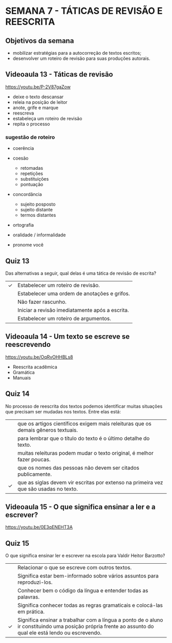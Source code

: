 # SEMANA 7 - TÁTICAS DE REVISÃO E REESCRITA


## Objetivos da semana
- mobilizar estratégias para a autocorreção de textos escritos;
- desenvolver um roteiro de revisão para suas produções autorais.


## Videoaula 13 - Táticas de revisão
https://youtu.be/P-2V87gaZow

- deixe o texto descansar
- releia na posição de leitor
- anote, grife e marque
- reescreva
- estabeleça um roteiro de revisão
- repita o processo

### sugestão de roteiro
- coerência
- coesão
    - retomadas
    - repetições
    - substituições
    - pontuação
- concordância
    - sujeito posposto
    - sujeito distante
    - termos distantes
- ortografia
- oralidade / informalidade

- pronome você

## Quiz 13
Das alternativas a seguir, qual delas é uma tática de revisão de escrita?

|   |    |
|:---|:---|
| &check; | Estabelecer um roteiro de revisão. |
|  | Estabelecer uma ordem de anotações e grifos. |
|  | Não fazer rascunho. |
|  | Iniciar a revisão imediatamente após a escrita. |
|  | Estabelecer um roteiro de argumentos. |


## Videoaula 14 - Um texto se escreve se reescrevendo
https://youtu.be/OqRvOHHBLs8

- Reescrita acadêmica
- Gramática
- Manuais

## Quiz 14
No processo de reescrita dos textos podemos identificar muitas situações que precisam ser mudadas nos textos. Entre elas está: 

|   |    |
|:---|:---|
|  | que os artigos científicos exigem mais releituras que os demais gêneros textuais. |
|  | para lembrar que o título do texto é o último detalhe do texto. |
|  | muitas releituras podem mudar o texto original, é melhor fazer poucas. 
|  | que os nomes das pessoas não devem ser citados publicamente. 
| &check; | que as siglas devem vir escritas por extenso na primeira vez que são usadas no texto. |



## Videoaula 15 - O que significa ensinar a ler e a escrever?
https://youtu.be/0E3qENEHT3A


## Quiz 15
O que significa ensinar ler e escrever na escola para Valdir Heitor Barzotto?

|   |    |
|:---|:---|
|  | Relacionar o que se escreve com outros textos. |
|  | Significa estar bem-informado sobre vários assuntos para reproduzi-los. |
|  | Conhecer bem o código da língua e entender todas as palavras. |
|  | Significa conhecer todas as regras gramaticais e colocá-las em prática. |
| &check; | Significa ensinar a trabalhar com a língua a ponto de o aluno ir constituindo uma posição própria frente ao assunto do qual ele está lendo ou escrevendo. |